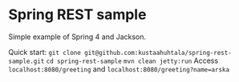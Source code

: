Spring REST sample
==================

Simple example of Spring 4 and Jackson.

Quick start: 
`git clone git@github.com:kustaahuhtala/spring-rest-sample.git`
`cd spring-rest-sample`
`mvn clean jetty:run`
Access `localhost:8080/greeting` and `localhost:8080/greeting?name=arska`

